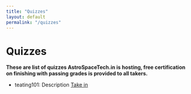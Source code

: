 ```yaml
---
title: "Quizzes"
layout: default
permalink: "/quizzes"
---
```


# Quizzes

**These are list of quizzes AstroSpaceTech.in is hosting, free certification on finishing with passing grades is provided to all takers.**

- teating101:
    Description
    [Take in](/testing101.html)
